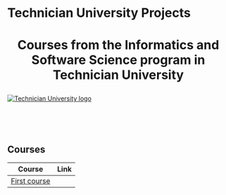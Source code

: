 # Technician University Projects
# <p align="center">Courses from the Informatics and Software Science program in Technician University<p>

<a href="https://fpmi.bg/moodle/course/view.php?id=6" rel="Courses">  ![Technician University logo][logo] <a/>

[logo]: https://tu-sofia.bg/img/TU_Logo_Mery.png "Logo Title Text 2"

<br/>
<br/>
<br/>

<h2> Courses </h2>

|**Course**|**Link**| 
|---|---|
|<a href="https://tu-sofia.bg/uplan/%D0%A4%D0%9F%D0%9C%D0%98/%D0%91%D0%B0%D0%BA%D0%B0%D0%BB%D0%B0%D0%B2%D1%8A%D1%80/%D0%98%D0%BD%D1%84%D0%BE%D1%80%D0%BC%D0%B0%D1%82%D0%B8%D0%BA%D0%B0%20%D0%B8%20%D1%81%D0%BE%D1%84%D1%82%D1%83%D0%B5%D1%80%D0%BD%D0%B8%20%D0%BD%D0%B0%D1%83%D0%BA%D0%B8,%20%D0%B1%D0%B0%D0%BA%D0%B0%D0%BB%D0%B0%D0%B2%D1%80%D0%B8.pdf" > First course </a> 

